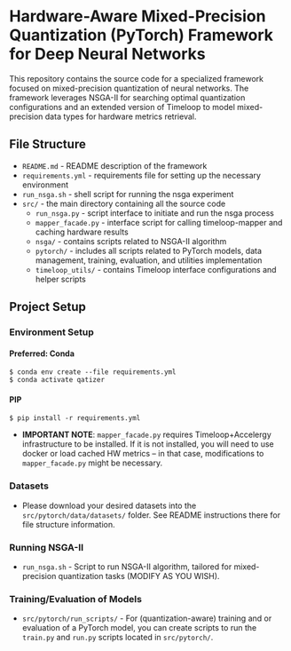 # Hardware-Aware Mixed-Precision Quantization (PyTorch) Framework for Deep Neural Networks

This repository contains the source code for a specialized framework focused on mixed-precision quantization of neural networks. The framework leverages NSGA-II for searching optimal quantization configurations and an extended version of Timeloop to model mixed-precision data types for hardware metrics retrieval.

## File Structure

- `README.md` - README description of the framework
- `requirements.yml` - requirements file for setting up the necessary environment
- `run_nsga.sh` - shell script for running the nsga experiment
- `src/` - the main directory containing all the source code
    - `run_nsga.py` - script interface to initiate and run the nsga process
    - `mapper_facade.py` - interface script for calling timeloop-mapper and caching hardware results
    - `nsga/` - contains scripts related to NSGA-II algorithm
    - `pytorch/` - includes all scripts related to PyTorch models, data management, training, evaluation, and utilities implementation
    - `timeloop_utils/` - contains Timeloop interface configurations and helper scripts

## Project Setup

### Environment Setup

#### Preferred: Conda

```shell
$ conda env create --file requirements.yml
$ conda activate qatizer
```

#### PIP

```shell
$ pip install -r requirements.yml
```

- **IMPORTANT NOTE**: `mapper_facade.py` requires Timeloop+Accelergy infrastructure to be installed. If it is not installed, you will need to use docker or load cached HW metrics – in that case, modifications to `mapper_facade.py` might be necessary. 


### Datasets

- Please download your desired datasets into the  `src/pytorch/data/datasets/` folder. See README instructions there for file structure information.

### Running NSGA-II

- `run_nsga.sh` - Script to run NSGA-II algorithm, tailored for mixed-precision quantization tasks (MODIFY AS YOU WISH).

### Training/Evaluation of Models

- `src/pytorch/run_scripts/` - For (quantization-aware) training and or evaluation of a PyTorch model, you can create scripts to run the `train.py` and `run.py` scripts located in `src/pytorch/`.
